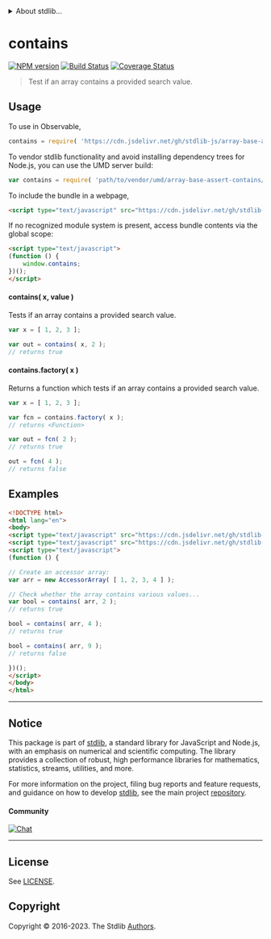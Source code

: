 <!--

@license Apache-2.0

Copyright (c) 2023 The Stdlib Authors.

Licensed under the Apache License, Version 2.0 (the "License");
you may not use this file except in compliance with the License.
You may obtain a copy of the License at

   http://www.apache.org/licenses/LICENSE-2.0

Unless required by applicable law or agreed to in writing, software
distributed under the License is distributed on an "AS IS" BASIS,
WITHOUT WARRANTIES OR CONDITIONS OF ANY KIND, either express or implied.
See the License for the specific language governing permissions and
limitations under the License.

-->


<details>
  <summary>
    About stdlib...
  </summary>
  <p>We believe in a future in which the web is a preferred environment for numerical computation. To help realize this future, we've built stdlib. stdlib is a standard library, with an emphasis on numerical and scientific computation, written in JavaScript (and C) for execution in browsers and in Node.js.</p>
  <p>The library is fully decomposable, being architected in such a way that you can swap out and mix and match APIs and functionality to cater to your exact preferences and use cases.</p>
  <p>When you use stdlib, you can be absolutely certain that you are using the most thorough, rigorous, well-written, studied, documented, tested, measured, and high-quality code out there.</p>
  <p>To join us in bringing numerical computing to the web, get started by checking us out on <a href="https://github.com/stdlib-js/stdlib">GitHub</a>, and please consider <a href="https://opencollective.com/stdlib">financially supporting stdlib</a>. We greatly appreciate your continued support!</p>
</details>

# contains

[![NPM version][npm-image]][npm-url] [![Build Status][test-image]][test-url] [![Coverage Status][coverage-image]][coverage-url] <!-- [![dependencies][dependencies-image]][dependencies-url] -->

> Test if an array contains a provided search value.

<!-- Section to include introductory text. Make sure to keep an empty line after the intro `section` element and another before the `/section` close. -->

<section class="intro">

</section>

<!-- /.intro -->

<!-- Package usage documentation. -->



<section class="usage">

## Usage

To use in Observable,

```javascript
contains = require( 'https://cdn.jsdelivr.net/gh/stdlib-js/array-base-assert-contains@umd/browser.js' )
```

To vendor stdlib functionality and avoid installing dependency trees for Node.js, you can use the UMD server build:

```javascript
var contains = require( 'path/to/vendor/umd/array-base-assert-contains/index.js' )
```

To include the bundle in a webpage,

```html
<script type="text/javascript" src="https://cdn.jsdelivr.net/gh/stdlib-js/array-base-assert-contains@umd/browser.js"></script>
```

If no recognized module system is present, access bundle contents via the global scope:

```html
<script type="text/javascript">
(function () {
    window.contains;
})();
</script>
```

#### contains( x, value )

Tests if an array contains a provided search value.

```javascript
var x = [ 1, 2, 3 ];

var out = contains( x, 2 );
// returns true
```

#### contains.factory( x )

Returns a function which tests if an array contains a provided search value.

```javascript
var x = [ 1, 2, 3 ];

var fcn = contains.factory( x );
// returns <Function>

var out = fcn( 2 );
// returns true

out = fcn( 4 );
// returns false
```

</section>

<!-- /.usage -->

<!-- Package usage notes. Make sure to keep an empty line after the `section` element and another before the `/section` close. -->

<section class="notes">

</section>

<!-- /.notes -->

<!-- Package usage examples. -->

<section class="examples">

## Examples

<!-- eslint no-undef: "error" -->

```html
<!DOCTYPE html>
<html lang="en">
<body>
<script type="text/javascript" src="https://cdn.jsdelivr.net/gh/stdlib-js/array-base-accessor@umd/browser.js"></script>
<script type="text/javascript" src="https://cdn.jsdelivr.net/gh/stdlib-js/array-base-assert-contains@umd/browser.js"></script>
<script type="text/javascript">
(function () {

// Create an accessor array:
var arr = new AccessorArray( [ 1, 2, 3, 4 ] );

// Check whether the array contains various values...
var bool = contains( arr, 2 );
// returns true

bool = contains( arr, 4 );
// returns true

bool = contains( arr, 9 );
// returns false

})();
</script>
</body>
</html>
```

</section>

<!-- /.examples -->

<!-- Section to include cited references. If references are included, add a horizontal rule *before* the section. Make sure to keep an empty line after the `section` element and another before the `/section` close. -->

<section class="references">

</section>

<!-- /.references -->

<!-- Section for related `stdlib` packages. Do not manually edit this section, as it is automatically populated. -->

<section class="related">

</section>

<!-- /.related -->

<!-- Section for all links. Make sure to keep an empty line after the `section` element and another before the `/section` close. -->


<section class="main-repo" >

* * *

## Notice

This package is part of [stdlib][stdlib], a standard library for JavaScript and Node.js, with an emphasis on numerical and scientific computing. The library provides a collection of robust, high performance libraries for mathematics, statistics, streams, utilities, and more.

For more information on the project, filing bug reports and feature requests, and guidance on how to develop [stdlib][stdlib], see the main project [repository][stdlib].

#### Community

[![Chat][chat-image]][chat-url]

---

## License

See [LICENSE][stdlib-license].


## Copyright

Copyright &copy; 2016-2023. The Stdlib [Authors][stdlib-authors].

</section>

<!-- /.stdlib -->

<!-- Section for all links. Make sure to keep an empty line after the `section` element and another before the `/section` close. -->

<section class="links">

[npm-image]: http://img.shields.io/npm/v/@stdlib/array-base-assert-contains.svg
[npm-url]: https://npmjs.org/package/@stdlib/array-base-assert-contains

[test-image]: https://github.com/stdlib-js/array-base-assert-contains/actions/workflows/test.yml/badge.svg?branch=main
[test-url]: https://github.com/stdlib-js/array-base-assert-contains/actions/workflows/test.yml?query=branch:main

[coverage-image]: https://img.shields.io/codecov/c/github/stdlib-js/array-base-assert-contains/main.svg
[coverage-url]: https://codecov.io/github/stdlib-js/array-base-assert-contains?branch=main

<!--

[dependencies-image]: https://img.shields.io/david/stdlib-js/array-base-assert-contains.svg
[dependencies-url]: https://david-dm.org/stdlib-js/array-base-assert-contains/main

-->

[chat-image]: https://img.shields.io/gitter/room/stdlib-js/stdlib.svg
[chat-url]: https://app.gitter.im/#/room/#stdlib-js_stdlib:gitter.im

[stdlib]: https://github.com/stdlib-js/stdlib

[stdlib-authors]: https://github.com/stdlib-js/stdlib/graphs/contributors

[umd]: https://github.com/umdjs/umd
[es-module]: https://developer.mozilla.org/en-US/docs/Web/JavaScript/Guide/Modules

[deno-url]: https://github.com/stdlib-js/array-base-assert-contains/tree/deno
[umd-url]: https://github.com/stdlib-js/array-base-assert-contains/tree/umd
[esm-url]: https://github.com/stdlib-js/array-base-assert-contains/tree/esm
[branches-url]: https://github.com/stdlib-js/array-base-assert-contains/blob/main/branches.md

[stdlib-license]: https://raw.githubusercontent.com/stdlib-js/array-base-assert-contains/main/LICENSE

</section>

<!-- /.links -->
